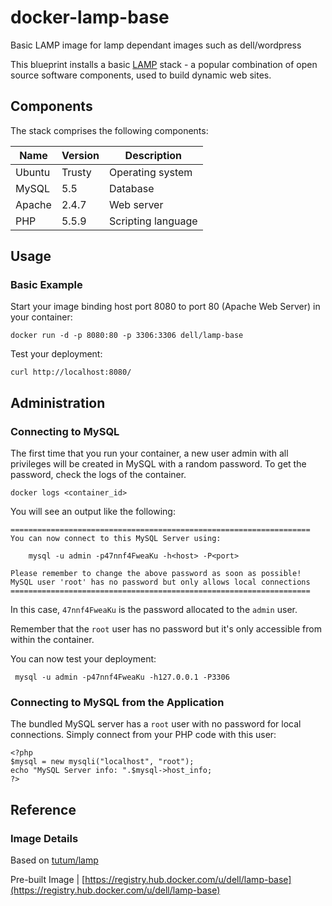 # docker-lamp-base
Basic LAMP image for lamp dependant images such as dell/wordpress

This blueprint installs a basic [LAMP](http://en.wikipedia.org/wiki/LAMP_\(software_bundle\))
 stack - a popular combination of open source software components, used to build dynamic web sites.

## Components
The stack comprises the following components:

Name       | Version    | Description
-----------|------------|------------------------------
Ubuntu     | Trusty     | Operating system
MySQL      | 5.5        | Database
Apache     | 2.4.7      | Web server
PHP        | 5.5.9     | Scripting language

## Usage

### Basic Example
Start your image binding host port 8080 to port 80 (Apache Web Server) in your container:

    docker run -d -p 8080:80 -p 3306:3306 dell/lamp-base

Test your deployment:

    curl http://localhost:8080/

## Administration

### Connecting to MySQL
The first time that you run your container, a new user admin with all privileges will be created in MySQL with a random password. To get the password, check the logs of the container. 

    docker logs <container_id>
    
You will see an output like the following:

    ===================================================================
    You can now connect to this MySQL Server using:

        mysql -u admin -p47nnf4FweaKu -h<host> -P<port>

    Please remember to change the above password as soon as possible!
    MySQL user 'root' has no password but only allows local connections
    ===================================================================


In this case, `47nnf4FweaKu` is the password allocated to the `admin` user.

Remember that the `root` user has no password but it's only accessible from within the container.

You can now test your deployment:

     mysql -u admin -p47nnf4FweaKu -h127.0.0.1 -P3306


### Connecting to MySQL from the Application
The bundled MySQL server has a `root` user with no password for local connections. Simply connect from your
PHP code with this user:


    <?php
    $mysql = new mysqli("localhost", "root");
    echo "MySQL Server info: ".$mysql->host_info;
    ?>


## Reference

### Image Details

Based on  [tutum/lamp](https://github.com/tutumcloud/tutum-docker-lamp)

Pre-built Image   | [https://registry.hub.docker.com/u/dell/lamp-base](https://registry.hub.docker.com/u/dell/lamp-base) 
